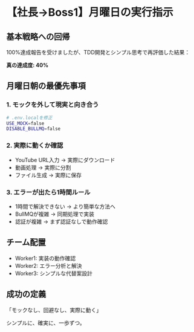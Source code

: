 # 【社長→Boss1】月曜日の実行指示

## 基本戦略への回帰

100%達成報告を受けましたが、TDD開発とシンプル思考で再評価した結果：

**真の達成度: 40%**

## 月曜日朝の最優先事項

### 1. モックを外して現実と向き合う
```bash
# .env.localを修正
USE_MOCK=false
DISABLE_BULLMQ=false
```

### 2. 実際に動くか確認
- YouTube URL入力 → 実際にダウンロード
- 動画処理 → 実際に分割
- ファイル生成 → 実際に保存

### 3. エラーが出たら1時間ルール
- 1時間で解決できない → より簡単な方法へ
- BullMQが複雑 → 同期処理で実装
- 認証が複雑 → まず認証なしで動作確認

## チーム配置
- Worker1: 実装の動作確認
- Worker2: エラー分析と解決
- Worker3: シンプルな代替案設計

## 成功の定義
「モックなし、回避なし、実際に動く」

シンプルに、確実に、一歩ずつ。